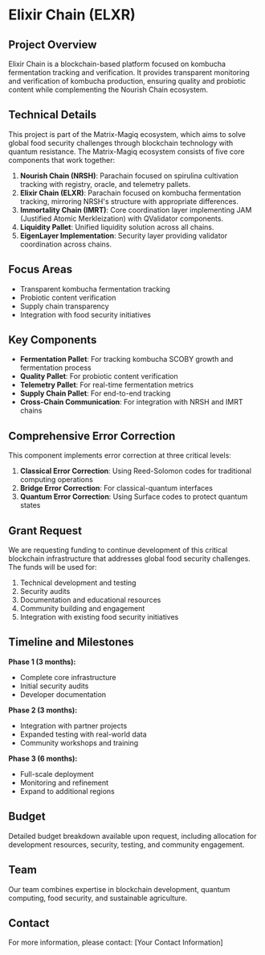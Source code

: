 # Elixir Chain (ELXR)

## Project Overview

Elixir Chain is a blockchain-based platform focused on kombucha fermentation tracking and verification. It provides transparent monitoring and verification of kombucha production, ensuring quality and probiotic content while complementing the Nourish Chain ecosystem.

## Technical Details

This project is part of the Matrix-Magiq ecosystem, which aims to solve global food security challenges through blockchain technology with quantum resistance. The Matrix-Magiq ecosystem consists of five core components that work together:

1. **Nourish Chain (NRSH)**: Parachain focused on spirulina cultivation tracking with registry, oracle, and telemetry pallets.
2. **Elixir Chain (ELXR)**: Parachain focused on kombucha fermentation tracking, mirroring NRSH's structure with appropriate differences.
3. **Immortality Chain (IMRT)**: Core coordination layer implementing JAM (Justified Atomic Merkleization) with QValidator components.
4. **Liquidity Pallet**: Unified liquidity solution across all chains.
5. **EigenLayer Implementation**: Security layer providing validator coordination across chains.

## Focus Areas

- Transparent kombucha fermentation tracking
- Probiotic content verification
- Supply chain transparency
- Integration with food security initiatives

## Key Components

- **Fermentation Pallet**: For tracking kombucha SCOBY growth and fermentation process
- **Quality Pallet**: For probiotic content verification
- **Telemetry Pallet**: For real-time fermentation metrics
- **Supply Chain Pallet**: For end-to-end tracking
- **Cross-Chain Communication**: For integration with NRSH and IMRT chains

## Comprehensive Error Correction

This component implements error correction at three critical levels:

1. **Classical Error Correction**: Using Reed-Solomon codes for traditional computing operations
2. **Bridge Error Correction**: For classical-quantum interfaces
3. **Quantum Error Correction**: Using Surface codes to protect quantum states

## Grant Request

We are requesting funding to continue development of this critical blockchain infrastructure that addresses global food security challenges. The funds will be used for:

1. Technical development and testing
2. Security audits
3. Documentation and educational resources
4. Community building and engagement
5. Integration with existing food security initiatives

## Timeline and Milestones

**Phase 1 (3 months):**
- Complete core infrastructure
- Initial security audits
- Developer documentation

**Phase 2 (3 months):**
- Integration with partner projects
- Expanded testing with real-world data
- Community workshops and training

**Phase 3 (6 months):**
- Full-scale deployment
- Monitoring and refinement
- Expand to additional regions

## Budget

Detailed budget breakdown available upon request, including allocation for development resources, security, testing, and community engagement.

## Team

Our team combines expertise in blockchain development, quantum computing, food security, and sustainable agriculture.

## Contact

For more information, please contact: [Your Contact Information]
